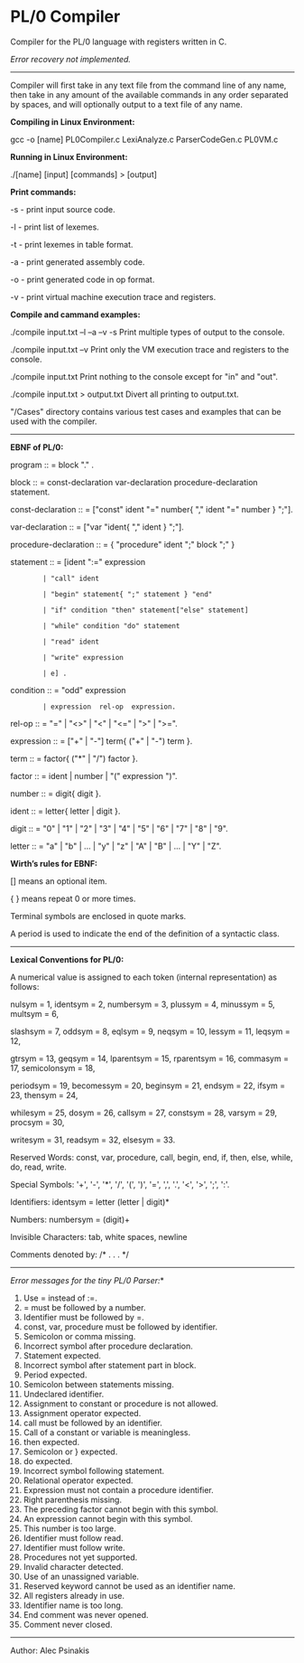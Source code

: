# PL/0 Compiler

Compiler for the PL/0 language with registers written in C.

*Error recovery not implemented.*

------------------------

Compiler will first take in any text file from the command line of any name,
then take in any amount of the available commands in any order separated by spaces,
and will optionally output to a text file of any name. 


**Compiling in Linux Environment:**

gcc -o [name] PL0Compiler.c LexiAnalyze.c ParserCodeGen.c PL0VM.c


**Running in Linux Environment:**

./[name] [input] [commands] > [output]


**Print commands:**

-s - print input source code.

-l - print list of lexemes.

-t - print lexemes in table format.

-a - print generated assembly code.

-o - print generated code in op format.

-v - print virtual machine execution trace and registers.


**Compile and cammand examples:**

./compile input.txt –l –a –v -s		Print multiple types of output to the console.

./compile input.txt –v				Print only the VM execution trace and registers to the console.

./compile input.txt					Print nothing to the console except for "in" and "out".

./compile input.txt > output.txt	Divert all printing to output.txt.

"/Cases" directory contains various test cases and examples that can be used with the compiler.

------------------------

**EBNF of PL/0:**


program :: = block "." .

block :: = const-declaration var-declaration procedure-declaration statement.

const-declaration :: = ["const" ident "=" number{ "," ident "=" number } ";"].

var-declaration :: = ["var "ident{ "," ident } ";"].

procedure-declaration :: = { "procedure" ident ";" block ";" }

statement :: = [ident ":=" expression

			| "call" ident
				
			| "begin" statement{ ";" statement } "end"
				
			| "if" condition "then" statement["else" statement]
				
			| "while" condition "do" statement
				
			| "read" ident
				
			| "write" expression
				
			| e] .
				
condition :: = "odd" expression

			| expression  rel-op  expression.
				
rel-op :: = "=" | "<>" | "<" | "<=" | ">" | ">=".

expression :: = ["+" | "-"] term{ ("+" | "-") term }.

term :: = factor{ ("*" | "/") factor }.

factor :: = ident | number | "(" expression ")".

number :: = digit{ digit }.

ident :: = letter{ letter | digit }.

digit :: = "0" | "1" | "2" | "3" | "4" | "5" | "6" | "7" | "8" | "9".

letter :: = "a" | "b" | … | "y" | "z" | "A" | "B" | ... | "Y" | "Z".


**Wirth’s rules for EBNF:**

[] means an optional item.

{ } means repeat 0 or more times.

Terminal symbols are enclosed in quote marks.

A period is used to indicate the end of the definition of a syntactic class.


------------------------

**Lexical Conventions for PL/0:**


A numerical value is assigned to each token (internal representation) as follows: 

nulsym = 1, identsym = 2, numbersym = 3, plussym = 4, minussym = 5, multsym = 6,  

slashsym = 7, oddsym = 8,  eqlsym = 9, neqsym = 10, lessym = 11, leqsym = 12, 

gtrsym = 13, geqsym = 14, lparentsym = 15, rparentsym = 16, commasym = 17, semicolonsym = 18, 

periodsym = 19, becomessym = 20, beginsym = 21, endsym = 22, ifsym = 23, thensym = 24, 

whilesym = 25, dosym = 26, callsym = 27, constsym = 28, varsym = 29, procsym = 30, 

writesym = 31, readsym = 32, elsesym = 33.


Reserved Words: const, var, procedure, call, begin, end, if, then, else, while, do, read, write.

Special Symbols: '+', '-', '*', '/', '(', ')', '=', ',', '.', '<', '>', ';', ':'.

Identifiers: identsym = letter (letter | digit)* 

Numbers: numbersym = (digit)+

Invisible Characters: tab, white spaces, newline

Comments denoted by: /* . . . */


------------------------

*Error messages for the tiny PL/0 Parser:**

1.	Use = instead of :=.
2.	= must be followed by a number.
3.	Identifier must be followed by =.
4.	const, var, procedure must be followed by identifier.
5.	Semicolon or comma missing.
6.	Incorrect symbol after procedure declaration.
7.	Statement expected.
8.	Incorrect symbol after statement part in block.
9.	Period expected.
10.	Semicolon between statements missing.
11.	Undeclared identifier.
12.	Assignment to constant or procedure is not allowed.
13.	Assignment operator expected.
14.	call must be followed by an identifier.
15.	Call of a constant or variable is meaningless.
16.	then expected.
17.	Semicolon or } expected.
18.	do expected.
19.	Incorrect symbol following statement.
20.	Relational operator expected.
21.	Expression must not contain a procedure identifier.
22.	Right parenthesis missing.
23.	The preceding factor cannot begin with this symbol.
24.	An expression cannot begin with this symbol.
25.	This number is too large.
26.	Identifier must follow read.
27.	Identifier must follow write.
28.	Procedures not yet supported.
29.	Invalid character detected.
30.	Use of an unassigned variable.
31.	Reserved keyword cannot be used as an identifier name.
32.	All registers already in use.
33.	Identifier name is too long.
34.	End comment was never opened.
35.	Comment never closed.

------------------------

Author:
Alec Psinakis
